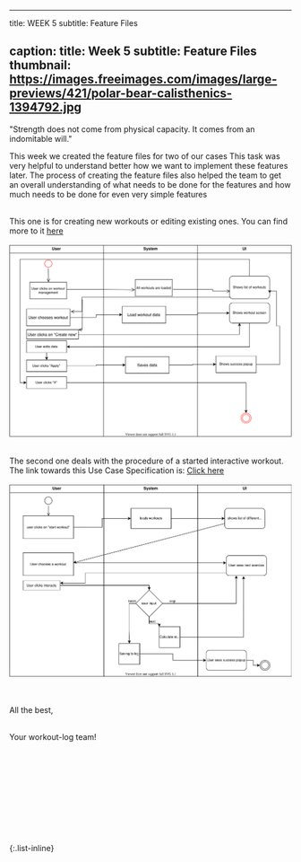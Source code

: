 
---
title: WEEK 5
subtitle: Feature Files


caption:
  title: Week 5
  subtitle: Feature Files
  thumbnail: https://images.freeimages.com/images/large-previews/421/polar-bear-calisthenics-1394792.jpg
---

<div align="left">
 "Strength does not come from physical capacity. It comes from an indomitable will."
  
This week we created the feature files for two of our cases
This task was very helpful to understand better how we want to implement these features later.
The process of creating the feature files also helped the team to get an overall understanding of 
what needs to be done for the features and how much needs to be done for even very simple features
  <br><br>
  
  
This one is for creating new workouts or editing existing ones. You can find more to it <a href="https://github.com/DHBW-TrainingApp/Blog/blob/main/docs/UCs/featureCreate.PNG">here</a><br><br>
<img src="./docs/UCs/CreateWorkout.svg"/><br><br>

The second one deals with the procedure of a started interactive workout. The link towards this Use Case Specification is: <a href="https://github.com/DHBW-TrainingApp/Blog/blob/main/docs/UCs/featureTraining.PNG">Click here </a><br><br>
<img src="./docs/UCs/training.svg"/>
    
  
  
  
<br><br>
All the best,<br><br>

Your workout-log team!<br><br><br><br><br>

</div>

 <script src="https://utteranc.es/client.js"
          repo="DHBW-TrainingApp/Blog"
          issue-term="pathname"
          label="Blog Comment"
          theme="github-light"
          crossorigin="anonymous"
          async>
  </script>
  
  <br>  <br>  <br>  <br>  <br>
  

{:.list-inline}
